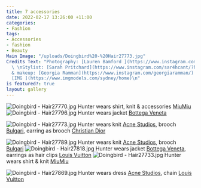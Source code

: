 ```yaml
---
title: 7 accessories
date: 2022-02-17 13:26:00 +11:00
categories:
- Fashion
tags:
- Accessories
- fashion
- Beauty
Main Image: "/uploads/Doingbird%20-%20Hair27773.jpg"
Credits Text: "Photography: [Lauren Bamford ](https://www.instagram.com/laurenbamford/)
  \ \nStylist: [Sarah Pritchard](https://www.instagram.com/sar4hcant/?hl=en)  \nHair
  & makeup: [Georgia Ramman](https://www.instagram.com/georgiaramman/) \nTalent: Hunter
  [IMG ](https://www.imgmodels.com/sydney/home)\n"
is featured?: true
layout: gallery
---
```



![Doingbird - Hair27770.jpg](/uploads/Doingbird%20-%20Hair27770.jpg)
Hunter wears shirt, knit & accessories [MiuMiu ](https://www.miumiu.com/au/en.html)
![Doingbird - Hair27796.jpg](/uploads/Doingbird%20-%20Hair27796.jpg)
Hunter wears jacket [Bottega Veneta](https://www.bottegaveneta.com/en-au)

![Doingbird - Hair27773.jpg](/uploads/Doingbird%20-%20Hair27773.jpg)
Hunter wears knit [Acne Studios](https://www.acnestudios.com/au/en/home), brooch [Bulgari](https://www.bulgari.com/en-au/), earring as brooch [Christian Dior](https://www.dior.com/en_au)



![Doingbird - Hair27789.jpg](/uploads/Doingbird%20-%20Hair27789.jpg)
Hunter wears knit [Acne Studios](https://www.acnestudios.com/au/en/home), brooch [Bulgari](https://www.bulgari.com/en-au/)
![Doingbird - Hair27818.jpg](/uploads/Doingbird%20-%20Hair27818.jpg)
Hunter wears jacket [Bottega Veneta](https://www.bottegaveneta.com/en-au), earrings as hair clips [Louis Vuitton](https://au.louisvuitton.com/eng-au/homepage)
![Doingbird - Hair27733.jpg](/uploads/Doingbird%20-%20Hair27733.jpg)
Hunter wears shirt & knit [MiuMiu ](https://www.miumiu.com/au/en.html)


![Doingbird - Hair27869.jpg](/uploads/Doingbird%20-%20Hair27869.jpg)
Hunter wears dress [Acne Studios](https://www.acnestudios.com/au/en/home), chain [Louis Vuitton](https://au.louisvuitton.com/eng-au/homepage)

